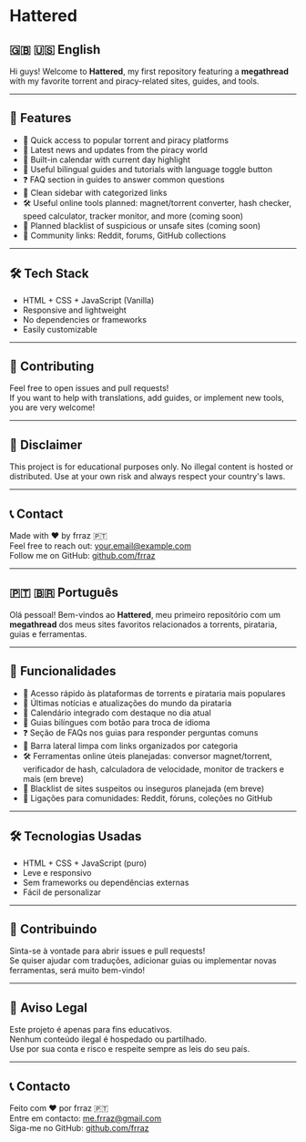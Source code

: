 # Hattered
## 🇬🇧 🇺🇸 English

Hi guys! Welcome to **Hattered**, my first repository featuring a **megathread** with my favorite torrent and piracy-related sites, guides, and tools.

---

## 🚀 Features

- 🧭 Quick access to popular torrent and piracy platforms  
- 📰 Latest news and updates from the piracy world  
- 📅 Built-in calendar with current day highlight  
- 🧠 Useful bilingual guides and tutorials with language toggle button  
- ❓ FAQ section in guides to answer common questions  
- 🧩 Clean sidebar with categorized links  
- 🛠️ Useful online tools planned: magnet/torrent converter, hash checker, speed calculator, tracker monitor, and more (coming soon)  
- 🚫 Planned blacklist of suspicious or unsafe sites (coming soon)  
- 📂 Community links: Reddit, forums, GitHub collections  

---

## 🛠️ Tech Stack

- HTML + CSS + JavaScript (Vanilla)  
- Responsive and lightweight  
- No dependencies or frameworks  
- Easily customizable  

---

## 🤝 Contributing

Feel free to open issues and pull requests!  
If you want to help with translations, add guides, or implement new tools, you are very welcome!

---

## 📣 Disclaimer

This project is for educational purposes only. No illegal content is hosted or distributed. Use at your own risk and always respect your country's laws.

---

## 📞 Contact

Made with ❤️ by frraz 🇵🇹  
Feel free to reach out: your.email@example.com  
Follow me on GitHub: [github.com/frraz](https://github.com/frraz)

---

## 🇵🇹 🇧🇷 Português

Olá pessoal! Bem-vindos ao **Hattered**, meu primeiro repositório com um **megathread** dos meus sites favoritos relacionados a torrents, pirataria, guias e ferramentas.

---

## 🚀 Funcionalidades

- 🧭 Acesso rápido às plataformas de torrents e pirataria mais populares  
- 📰 Últimas notícias e atualizações do mundo da pirataria  
- 📅 Calendário integrado com destaque no dia atual  
- 🧠 Guias bilíngues com botão para troca de idioma  
- ❓ Seção de FAQs nos guias para responder perguntas comuns  
- 🧩 Barra lateral limpa com links organizados por categoria  
- 🛠️ Ferramentas online úteis planejadas: conversor magnet/torrent, verificador de hash, calculadora de velocidade, monitor de trackers e mais (em breve)  
- 🚫 Blacklist de sites suspeitos ou inseguros planejada (em breve)  
- 📂 Ligações para comunidades: Reddit, fóruns, coleções no GitHub  

---

## 🛠️ Tecnologias Usadas

- HTML + CSS + JavaScript (puro)  
- Leve e responsivo  
- Sem frameworks ou dependências externas  
- Fácil de personalizar  

---

## 🤝 Contribuindo

Sinta-se à vontade para abrir issues e pull requests!  
Se quiser ajudar com traduções, adicionar guias ou implementar novas ferramentas, será muito bem-vindo!

---


## 📣 Aviso Legal

Este projeto é apenas para fins educativos.  
Nenhum conteúdo ilegal é hospedado ou partilhado.  
Use por sua conta e risco e respeite sempre as leis do seu país.

---

## 📞 Contacto

Feito com ❤️ por frraz 🇵🇹  
Entre em contacto: me.frraz@gmail.com  
Siga-me no GitHub: [github.com/frraz](https://github.com/frraz)
